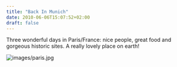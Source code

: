 ```yaml
---
title: "Back In Munich"
date: 2010-06-06T15:07:52+02:00
draft: false
---
```


Three wonderful days in Paris/France: nice people, great food and gorgeous historic sites. A really lovely place on earth!


![images/paris.jpg](images/paris.jpg)
